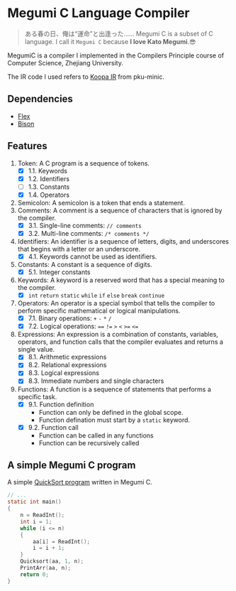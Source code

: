 # Megumi C Language Compiler

> ある春の日、俺は“運命”と出逢った……
Megumi C is a subset of C language. I call it `Megumi C` because **I love Kato Megumi**.😎

MegumiC is a compiler I implemented in the Compilers Principle course of Computer Science, Zhejiang University.

The IR code I used refers to [Koopa IR](https://pku-minic.github.io/online-doc/#/misc-app-ref/koopa) from pku-minic.

## Dependencies
- [Flex]()
- [Bison]()

## Features
1. Token: A C program is a sequence of tokens.
    - [x] 1.1. Keywords
    - [x] 1.2. Identifiers
    - [ ] 1.3. Constants
    - [x] 1.4. Operators
2. Semicolon: A semicolon is a token that ends a statement.
3. Comments: A comment is a sequence of characters that is ignored by the compiler.
    - [x] 3.1. Single-line comments: `// comments`
    - [x] 3.2. Multi-line comments: `/* comments */`
4. Identifiers: An identifier is a sequence of letters, digits, and underscores that begins with a letter or an underscore.
    - [x] 4.1. Keywords cannot be used as identifiers.
5. Constants: A constant is a sequence of digits.
    - [x] 5.1. Integer constants
6. Keywords: A keyword is a reserved word that has a special meaning to the compiler.
    - [x]  `int` `return` `static` `while` `if` `else` `break` `continue`
7. Operators: An operator is a special symbol that tells the compiler to perform specific mathematical or logical manipulations.
    - [x] 7.1. Binary operations: `+` `-` `*` `/`
    - [x] 7.2. Logical operations: `==` `!=` `>` `<` `>=` `<=` 
8. Expressions: An expression is a combination of constants, variables, operators, and function calls that the compiler evaluates and returns a single value.
    - [x] 8.1. Arithmetic expressions
    - [x] 8.2. Relational expressions
    - [x] 8.3. Logical expressions
    - [x] 8.3. Immediate numbers and single characters
9. Functions: A function is a sequence of statements that performs a specific task.
    - [x] 9.1. Function definition
        - Function can only be defined in the global scope.
        - Function defination must start by a `static` keyword.
    - [x] 9.2. Function call
        - Function can be called in any functions
        - Function can be recursively called

## A simple Megumi C program
A simple [QuickSort program](https://github.com/SankHyan24/MegumiC/blob/main/test/task1.c) written in Megumi C.

```c
// ...
static int main()
{
	n = ReadInt();
	int i = 1;
	while (i <= n)
	{
		aa[i] = ReadInt();
		i = i + 1;
	}
	Quicksort(aa, 1, n);
	PrintArr(aa, n);
	return 0;
}
```
